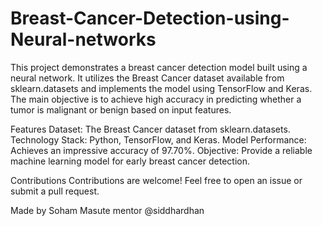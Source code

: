 # Breast-Cancer-Detection-using-Neural-networks
This project demonstrates a breast cancer detection model built using a neural network. It utilizes the Breast Cancer dataset available from sklearn.datasets and implements the model using TensorFlow and Keras. The main objective is to achieve high accuracy in predicting whether a tumor is malignant or benign based on input features.

Features
Dataset: The Breast Cancer dataset from sklearn.datasets.
Technology Stack: Python, TensorFlow, and Keras.
Model Performance: Achieves an impressive accuracy of 97.70%.
Objective: Provide a reliable machine learning model for early breast cancer detection.

Contributions
Contributions are welcome! Feel free to open an issue or submit a pull request.

Made by Soham Masute mentor @siddhardhan
